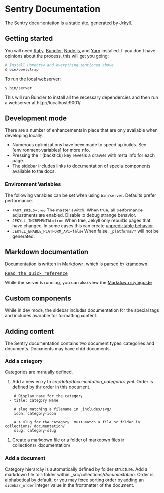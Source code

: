 # Sentry Documentation

The Sentry documentation is a static site, generated by [Jekyll][jekyll].

## Getting started

You will need [Ruby][ruby], [Bundler][bundler], [Node.js][nodejs], and [Yarn] installed. If you don't have opinions about the process, this will get you going:

```bash
# Install Homebrew and everything mentioned above
$ bin/bootstrap
```

To run the local webserver:

```
$ bin/server
```

This will run Bundler to install all the necessary dependencies and then run a webserver at http://localhost:9001/.

[jekyll]: https://jekyllrb.com/
[ruby]: https://www.ruby-lang.org/
[bundler]: http://bundler.io/
[nodejs]: https://nodejs.org/
[yarn]: https://yarnpkg.com

## Development mode

There are a number of enhancements in place that are only available when developing locally.

- Numerous optimizations have been made to speed up builds. See [environment-variables] for more info.
- Pressing the `` ` `` (backtick) key reveals a drawer with meta info for each page.
- The sidebar includes links to documentation of special components available to the docs.

### Environment Variables

The following variables can be set when using `bin/server`. Defaults prefer performance.

- `FAST_BUILD=true` The master switch. When true, all performance adjustments are enabled. Disable to debug strange behavior.
- `JEKYLL_INCREMENTAL=true` When true, Jekyll only rebuilds pages that have changed. In some cases this can create [unpredictable behavior](https://jekyllrb.com/docs/configuration/#incremental-regeneration).
- `JEKYLL_ENABLE_PLATFORM_API=false` When false, `_platforms/*` will not be generated.

## Markdown documentation

Documentation is written in Markdown, which is parsed by [kramdown](https://kramdown.gettalong.org/).

[<kbd>Read the quick reference</kbd>](https://kramdown.gettalong.org/quickref.html)

While the server is running, you can also view the [Markdown styleguide](http://0.0.0.0:9000/markdown-styleguide/links/)

## Custom components

While in dev mode, the sidebar includes documentation for the special tags and includes available for formatting content.

## Adding content

The Sentry documentation contains two document types: categories and documents. Documents may have child documents.

### Add a category

Categories are manually defined.

1. Add a new entry to _src/data/documentation_categories.yml_. Order is defined by the order in this document.

```
    # Display name for the category
  - title: Category Name

    # slug matching a filename in _includes/svg/
    icon: category-icon

    # A slug for the category. Must match a file or folder in collections/_documentation/
    slug: category-slug
```

1. Create a markdown file or a folder of markdown files in collections/_documentation/

### Add a document

Category hierarchy is automatically defined by folder structure. Add a markdown file to a folder within _src/collections/_documentation_. Order is alphabetical by default, or you may force sorting order by adding an `sidebar_order` integer value in the frontmatter of the document.
